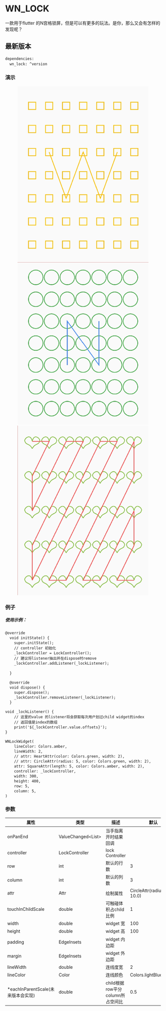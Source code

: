 # WN_LOCK
   一款用于flutter 的N宫格锁屏，但是可以有更多的玩法。是你，那么又会有怎样的发现呢？<br>


## 最新版本

```sh
dependencies:
  wn_lock: ^version
```

### 演示
<figure class="third">
    <img src="https://github.com/weniner/wn_lock/blob/main/img/example1.jpg">
    <img src="https://github.com/weniner/wn_lock/blob/main/img/example2.jpg">
    <img src="https://github.com/weniner/wn_lock/blob/main/img/example3.jpg">
</figure>

### 例子

##### 使用示例：
```
@override
  void initState() {
    super.initState();
    // controller 初始化
    _lockController = LockController();
    // 建议将listener抽出并在dispose时remove
    _lockController.addListener(_lockListener);

  }
```
```
  @override
  void dispose() {
    super.dispose();
    _lockController.removeListener(_lockListener);
  }
```
```
void _lockListener() {
    // 这里的value 的listener将会获取每次用户划过child widget的index
    // 返回值是index的数组
    print('${_lockController.value.offsets}');
}
```
```
WNLockWidget(
    lineColor: Colors.amber,
    lineWidth: 2,
    // attr: HeartAttr(color: Colors.green, width: 2),
    // attr: CircleAttr(radius: 5, color: Colors.green, width: 2),
    attr: SquareAttr(length: 5, color: Colors.amber, width: 2),
    controller: _lockController,
    width: 300,
    height: 400,
    row: 5,
    column: 5,
)
```

### 参数

| 属性 | 类型 | 描述 | 默认| 必填 |
| ------ | ----------- | ---------- | ----------- | ---- |
| onPanEnd| ValueChanged<List<int>> | 当手指离开时结果回调 | | false |
| controller | LockController | lock Controller | | true |
| row | int| 默认的行数 | 3 | false  |
| column | int | 默认的列数 | 3 | false |,
| attr | Attr | 绘制属性 | CircleAttr(radius: 10.0) | false |,
| touchInChildScale | double | 可触碰体积占child比例 | 1 | false |,
| width | double | widget 宽 | 100 | false |,
| height | double | widget 高 | 100 | false |
| padding | EdgeInsets | widget 内边距 |  | false |
| margin | EdgeInsets | widget 外边距 | | false |
| lineWidth | double | 连线度宽 | 2 | false|
| lineColor | Color | 连线颜色 | Colors.lightBlueAccent | false|
| *eachInParentScale(未来版本会实现) | double | child根据row平分column所占空间比 | 0.5 | false|